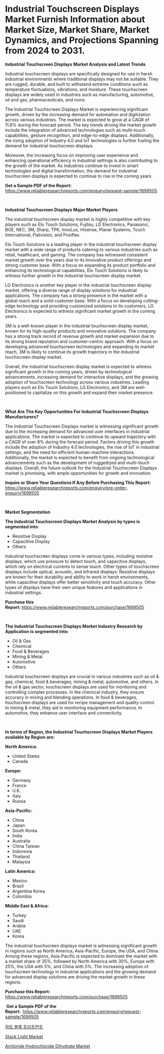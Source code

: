 <p><h1>Industrial Touchscreen Displays Market Furnish Information about Market Size, Market Share, Market Dynamics, and Projections Spanning from 2024 to 2031.</h1></p><p><strong>Industrial Touchscreen Displays Market Analysis and Latest Trends</strong></p>
<p><p>Industrial touchscreen displays are specifically designed for use in harsh industrial environments where traditional displays may not be suitable. They are rugged, durable, and built to withstand extreme conditions such as temperature fluctuations, vibrations, and moisture. These touchscreen displays are widely used in industries such as manufacturing, automotive, oil and gas, pharmaceuticals, and more.</p><p>The Industrial Touchscreen Displays Market is experiencing significant growth, driven by the increasing demand for automation and digitization across various industries. The market is expected to grow at a CAGR of 11.6% during the forecast period. The key trends driving the market growth include the integration of advanced technologies such as multi-touch capabilities, gesture recognition, and edge-to-edge displays. Additionally, the rising adoption of Industry 4.0 and IoT technologies is further fueling the demand for industrial touchscreen displays.</p><p>Moreover, the increasing focus on improving user experience and enhancing operational efficiency in industrial settings is also contributing to the growth of the market. As industries continue to invest in smart technologies and digital transformation, the demand for industrial touchscreen displays is expected to continue to rise in the coming years.</p></p>
<p><strong>Get a Sample PDF of the Report:&nbsp;</strong> <a href="https://www.reliableresearchreports.com/enquiry/request-sample/1699505">https://www.reliableresearchreports.com/enquiry/request-sample/1699505</a></p>
<p>&nbsp;</p>
<p><strong>Industrial Touchscreen Displays Major Market Players</strong></p>
<p><p>The industrial touchscreen display market is highly competitive with key players such as Elo Touch Solutions, Fujitsu, LG Electronics, Panasonic, BOE, NEC, 3M, Sharp, TPK, InnoLux, Hisense, Planar Systems, Touch International, Flatvision, and Posiflex.</p><p>Elo Touch Solutions is a leading player in the industrial touchscreen display market with a wide range of products catering to various industries such as retail, healthcare, and gaming. The company has witnessed consistent market growth over the years due to its innovative product offerings and strong customer base. With a focus on expanding its product portfolio and enhancing its technological capabilities, Elo Touch Solutions is likely to witness further growth in the industrial touchscreen display market.</p><p>LG Electronics is another key player in the industrial touchscreen display market, offering a diverse range of display solutions for industrial applications. The company has a strong presence in the market with a global reach and a solid customer base. With a focus on developing cutting-edge technology and providing customized solutions to its customers, LG Electronics is expected to witness significant market growth in the coming years.</p><p>3M is a well-known player in the industrial touchscreen display market, known for its high-quality products and innovative solutions. The company has a strong track record of revenue growth and market expansion due to its strong brand reputation and customer-centric approach. With a focus on developing advanced touchscreen technologies and expanding its market reach, 3M is likely to continue its growth trajectory in the industrial touchscreen display market.</p><p>Overall, the industrial touchscreen display market is expected to witness significant growth in the coming years, driven by technological advancements, increasing demand for interactive displays, and the growing adoption of touchscreen technology across various industries. Leading players such as Elo Touch Solutions, LG Electronics, and 3M are well-positioned to capitalize on this growth and expand their market presence.</p></p>
<p>&nbsp;</p>
<p><strong>What Are The Key Opportunities For Industrial Touchscreen Displays Manufacturers?</strong></p>
<p><p>The Industrial Touchscreen Displays market is witnessing significant growth due to the increasing demand for advanced user interfaces in industrial applications. The market is expected to continue its upward trajectory with a CAGR of over 8% during the forecast period. Factors driving this growth include the adoption of Industry 4.0 technologies, the rise of IoT in industrial settings, and the need for efficient human-machine interactions. Additionally, the market is expected to benefit from ongoing technological advancements such as the development of ruggedized and multi-touch displays. Overall, the future outlook for the Industrial Touchscreen Displays market is promising, with ample opportunities for growth and innovation.</p></p>
<p><strong>Inquire or Share Your Questions If Any Before Purchasing This Report:</strong> <a href="https://www.reliableresearchreports.com/enquiry/pre-order-enquiry/1699505">https://www.reliableresearchreports.com/enquiry/pre-order-enquiry/1699505</a></p>
<p>&nbsp;</p>
<p><strong>Market Segmentation</strong></p>
<p><strong>The Industrial Touchscreen Displays Market Analysis by types is segmented into:</strong></p>
<p><ul><li>Resistive Display</li><li>Capacitive Display</li><li>Others</li></ul></p>
<p><p>Industrial touchscreen displays come in various types, including resistive displays, which use pressure to detect touch, and capacitive displays, which rely on electrical currents to sense touch. Other types of touchscreen displays include optical, acoustic, and infrared displays. Resistive displays are known for their durability and ability to work in harsh environments, while capacitive displays offer better sensitivity and touch accuracy. Other types of displays have their own unique features and applications in industrial settings.</p></p>
<p><strong>Purchase this Report:&nbsp;</strong><a href="https://www.reliableresearchreports.com/purchase/1699505">https://www.reliableresearchreports.com/purchase/1699505</a></p>
<p>&nbsp;</p>
<p><strong>The Industrial Touchscreen Displays Market Industry Research by Application is segmented into:</strong></p>
<p><ul><li>Oil & Gas</li><li>Chemical</li><li>Food & Beverages</li><li>Mining & Metal</li><li>Automotive</li><li>Others</li></ul></p>
<p><p>Industrial touchscreen displays are crucial in various industries such as oil & gas, chemical, food & beverages, mining & metal, automotive, and others. In the oil & gas sector, touchscreen displays are used for monitoring and controlling complex processes. In the chemical industry, they ensure accuracy in mixing and blending operations. In food & beverages, touchscreen displays are used for recipe management and quality control. In mining & metal, they aid in monitoring equipment performance. In automotive, they enhance user interface and connectivity.</p></p>
<p>&nbsp;</p>
<p><strong>In terms of Region, the Industrial Touchscreen Displays Market Players available by Region are:</strong></p>
<p>
    <p> <strong> North America: </strong>
        <ul>
            <li>United States</li>
            <li>Canada</li>
        </ul>
        </p> 
    <p> <strong> Europe: </strong>
        <ul>
            <li>Germany</li>
            <li>France</li>
            <li>U.K.</li>
            <li>Italy</li>
            <li>Russia</li>
        </ul>
        </p> 
    <p> <strong> Asia-Pacific: </strong>
        <ul>
            <li>China</li>
            <li>Japan</li>
            <li>South Korea</li>
            <li>India</li>
            <li>Australia</li>
            <li>China Taiwan</li>
            <li>Indonesia</li>
            <li>Thailand</li>
            <li>Malaysia</li>
        </ul>
        </p> 
    <p> <strong> Latin America: </strong>
        <ul>
            <li>Mexico</li>
            <li>Brazil</li>
            <li>Argentina Korea</li>
            <li>Colombia</li>
        </ul>
        </p> 
    <p> <strong> Middle East & Africa: </strong>
        <ul>
            <li>Turkey</li>
            <li>Saudi</li>
            <li>Arabia</li>
            <li>UAE</li>
            <li>Korea</li>
        </ul>
    </p>
    </p>
<p><p>The industrial touchscreen displays market is witnessing significant growth in regions such as North America, Asia-Pacific, Europe, the USA, and China. Among these regions, Asia-Pacific is expected to dominate the market with a market share of 35%, followed by North America with 30%, Europe with 25%, the USA with 5%, and China with 5%. The increasing adoption of touchscreen technology in industrial applications and the growing demand for advanced display solutions are driving the market growth in these regions.</p></p>
<p><strong>Purchase this Report: </strong><a href="https://www.reliableresearchreports.com/purchase/1699505">https://www.reliableresearchreports.com/purchase/1699505</a></p>
<p>&nbsp;<strong>Get a Sample PDF of the Report:&nbsp;&nbsp;</strong><a href="https://www.reliableresearchreports.com/enquiry/request-sample/1699505">https://www.reliableresearchreports.com/enquiry/request-sample/1699505</a></p>
<p><strong></strong></p>
<p><p><a href="https://github.com/qpfbabw35734906/Market-Research-Report-List-1/blob/main/877397011619.md">하트 블록 트리트먼트</a></p><p><a href="https://github.com/YashRP12/Market-Research-Report-List-3/blob/main/stack-light-market.md">Stack Light Market</a></p><p><a href="https://carnation-joke-41f.notion.site/Amiloride-Hydrochloride-Dihydrate-Market-Size-Furnishes-Valuable-Information-Encompassing-Market-Sha-b67ced378c18481eb7a4f5b57b6e31fe">Amiloride Hydrochloride Dihydrate Market</a></p></p>
